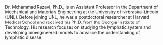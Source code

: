 Dr. Mohammad Razavi, Ph.D., is an Assistant Professor in the Department of Mechanical and Materials Engineering at the University of Nebraska–Lincoln (UNL).  Before joining UNL, he was a postdoctoral researcher at Harvard Medical School and received his Ph.D. from the Georgia Institute of Technology. His research focuses on studying the lymphatic system and developing bioengineered models to advance the understanding of lymphatic disease.


